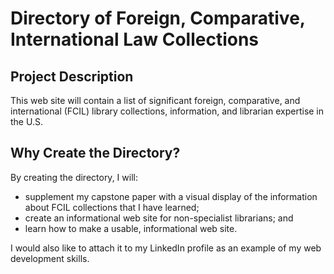 # Directory of Foreign, Comparative, International Law Collections

## Project Description

This web site will contain a list of significant foreign, comparative, and international (FCIL) library collections, information, and librarian expertise in the   U.S. 

## Why Create the Directory?

By creating the directory, I will:

* supplement my capstone paper with a visual display of the information about FCIL collections that I have learned;
* create an informational web site for non-specialist librarians; and
* learn how to make a usable, informational web site.

I would also like to attach it to my LinkedIn profile as an example of my web development skills.  